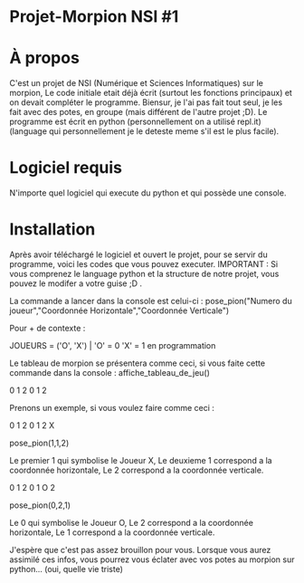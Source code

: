 # Projet-Morpion NSI #1

# À propos

C'est un projet de NSI (Numérique et Sciences Informatiques) sur le morpion, Le code initiale etait déjà écrit (surtout les fonctions principaux) et on devait compléter le programme. Biensur, je l'ai pas fait tout seul, je les fait avec des potes, en groupe (mais différent de l'autre projet ;D). Le programme est écrit en python (personnellement on a utilisé repl.it) (language qui personnellement je le deteste meme s'il est le plus facile).

# Logiciel requis

N'importe quel logiciel qui execute du python et qui possède une console.

# Installation

Après avoir téléchargé le logiciel et ouvert le projet, pour se servir du programme, voici les codes que vous pouvez executer. IMPORTANT : Si vous comprenez le language python et la structure de notre projet, vous pouvez le modifer a votre guise ;D .

La commande a lancer dans la console est celui-ci : pose_pion("Numero du joueur","Coordonnée Horizontale","Coordonnée Verticale")

Pour + de contexte :

JOUEURS = ('O', 'X') | 'O' = 0 'X' = 1 en programmation

Le tableau de morpion se présentera comme ceci, si vous faite cette commande dans la console : affiche_tableau_de_jeu()

  0 1 2
0
1
2

Prenons un exemple, si vous voulez faire comme ceci :

  0 1 2
0 
1
2   X

pose_pion(1,1,2)

Le premier 1 qui symbolise le Joueur X, Le deuxieme 1 correspond a la coordonnée horizontale, Le 2 correspond a la coordonnée verticale.

  0 1 2
0
1     O
2

pose_pion(0,2,1)

Le 0 qui symbolise le Joueur O, Le 2 correspond a la coordonnée horizontale, Le 1 correspond a la coordonnée verticale.

J'espère que c'est pas assez brouillon pour vous.
Lorsque vous aurez assimilé ces infos, vous pourrez vous éclater avec vos potes au morpion sur python... (oui, quelle vie triste)
